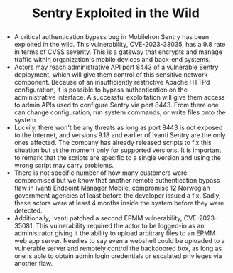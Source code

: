 # <p align="center"> Sentry Exploited in the Wild

* A critical authentication bypass bug in MobileIron Sentry has been exploited in the wild. This vulnerability, CVE-2023-38035, has a 9.8 rate in terms of CVSS severity. This is a gateway that encrypts and manage traffic within organization's mobile devices and back-end systems.
* Actors may reach administrative API port 8443 of a vulnerable Sentry deployment, which will give them control of this sensitive network component. Because of an insufficiently restrictive Apache HTTPd configuration, it is possible to bypass authentication on the administrative interface. A successful exploitation will give them access to admin APIs used to configure Sentry via port 8443. From there one can change configuration, run system commands, or write files onto the system.
* Luckily, there won't be any threats as long as port 8443 is not exposed to the internet, and versions 9.18 and earlier of Ivanti Sentry are the only ones affected. The company has already released scripts to fix this situation but at the moment only for supported versions. It is important to remark that the scripts are specific to a single version and using the wrong script may carry problems.
* There is not specific number of how many customers were compromised but we know that another remote authentication bypass flaw in Ivanti Endpoint Manager Mobile, compromise 12 Norwegian government agencies at least before the developer issued a fix. Sadly, these actors were at least 4 months inside the system before they were detected.
* Additionally, Ivanti patched a second EPMM vulnerability, CVE-2023-35081. This vulnerability required the actor to be logged-in as an administrator giving it the ability to upload arbitrary files to an EPMM web app server. Needles to say even a webshell could be uploaded to a vulnerable server and remotely control the backdoored box, as long as one is able to obtain admin login credentials or escalated privileges via another flaw.
